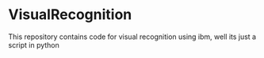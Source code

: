 # VisualRecognition
This repository contains code for visual recognition using ibm, well its just a script in python
